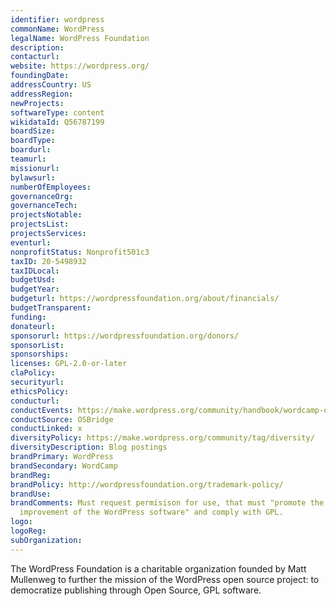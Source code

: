 ```yaml
---
identifier: wordpress
commonName: WordPress
legalName: WordPress Foundation
description:
contacturl:
website: https://wordpress.org/
foundingDate:
addressCountry: US
addressRegion:
newProjects:
softwareType: content
wikidataId: Q56787199
boardSize:
boardType:
boardurl:
teamurl:
missionurl:
bylawsurl:
numberOfEmployees:
governanceOrg:
governanceTech:
projectsNotable:
projectsList:
projectsServices:
eventurl:
nonprofitStatus: Nonprofit501c3
taxID: 20-5498932
taxIDLocal:
budgetUsd:
budgetYear:
budgeturl: https://wordpressfoundation.org/about/financials/
budgetTransparent:
funding:
donateurl:
sponsorurl: https://wordpressfoundation.org/donors/
sponsorList:
sponsorships:
licenses: GPL-2.0-or-later
claPolicy:
securityurl:
ethicsPolicy:
conducturl:
conductEvents: https://make.wordpress.org/community/handbook/wordcamp-organizer/planning-details/code-of-conduct/
conductSource: OSBridge
conductLinked: x
diversityPolicy: https://make.wordpress.org/community/tag/diversity/
diversityDescription: Blog postings
brandPrimary: WordPress
brandSecondary: WordCamp
brandReg:
brandPolicy: http://wordpressfoundation.org/trademark-policy/
brandUse:
brandComments: Must request permisison for use, that must "promote the spread and
  improvement of the WordPress software" and comply with GPL.
logo:
logoReg:
subOrganization:
---
```


The WordPress Foundation is a charitable organization founded by Matt Mullenweg to further the mission of the WordPress open source project: to democratize publishing through Open Source, GPL software.
